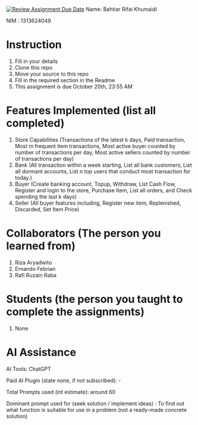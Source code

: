 [![Review Assignment Due Date](https://classroom.github.com/assets/deadline-readme-button-22041afd0340ce965d47ae6ef1cefeee28c7c493a6346c4f15d667ab976d596c.svg)](https://classroom.github.com/a/uAfN8jpt)
Name: Bahtiar Rifai Khumaidi

NIM : 1313624049

# Instruction

1. Fill in your details
2. Clone this repo
3. Move your source to this repo
4. Fill in the required section in the Readme
5. This assignment is due October 20th, 23:55 AM

# Features Implemented (list all completed)

1. Store Capabilities (Transactions of the latest k days, Paid transaction, Most m frequent item transactions, Most active buyer counted by number of transactions per day, Most active sellers counted by number of transactions per day)
2. Bank (All transaction within a week starting, List all bank customers, List all dormant accounts, List n top users that conduct most transaction for today.)
3. Buyer (Create banking account, Topup, Withdraw, List Cash Flow, Register and login to the store, Purchase Item, List all orders, and Check spending the last k days)
4. Seller (All buyer features including, Register new item, Replenished, Discarded, Set Item Price)

# Collaborators (The person you learned from)

1. Riza Aryadwito
2. Ernando Febrian
3. Rafi Ruzain Raba

# Students (the person you taught to complete the assignments)

1. None

# AI Assistance

AI Tools: ChatGPT

Paid AI Plugin (state none, if not subscribed): -

Total Prompts used (int estimate): around 60

Dominant prompt used for (seek solution / implement ideas) : To find out what function is suitable for use in a problem (not a ready-made concrete solution)

